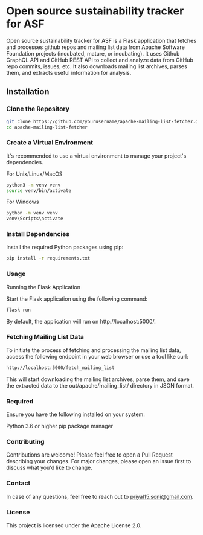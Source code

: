 # Open source sustainability tracker for ASF


Open source sustainability tracker for ASF
is a Flask application that fetches and processes github repos and mailing list data from Apache Software Foundation projects (incubated, mature, or incubating). It uses Github GraphQL API and GitHub REST API to collect and analyze data from GitHub repo commits, issues, etc. It also downloads mailing list archives, parses them, and extracts useful information for analysis. 

## Installation

### Clone the Repository

```bash
git clone https://github.com/yourusername/apache-mailing-list-fetcher.git
cd apache-mailing-list-fetcher
```

### Create a Virtual Environment
It's recommended to use a virtual environment to manage your project's dependencies.

For Unix/Linux/MacOS

```bash
python3 -m venv venv
source venv/bin/activate
```

For Windows
```bash
python -m venv venv
venv\Scripts\activate
```

### Install Dependencies

Install the required Python packages using pip:

```bash
pip install -r requirements.txt
```

### Usage
Running the Flask Application

Start the Flask application using the following command:

```bash
flask run
```
By default, the application will run on http://localhost:5000/.

### Fetching Mailing List Data
To initiate the process of fetching and processing the mailing list data, access the following endpoint in your web browser or use a tool like curl:

``` bash
http://localhost:5000/fetch_mailing_list
```

This will start downloading the mailing list archives, parse them, and save the extracted data to the out/apache/mailing_list/ directory in JSON format.

### Required

Ensure you have the following installed on your system:

Python 3.6 or higher
pip package manager

### Contributing

Contributions are welcome! Please feel free to open a Pull Request describing your changes. For major changes, please open an issue first to discuss what you'd like to change.

### Contact
In case of any questions, feel free to reach out to priyal15.soni@gmail.com.

### License
This project is licensed under the Apache License 2.0.
